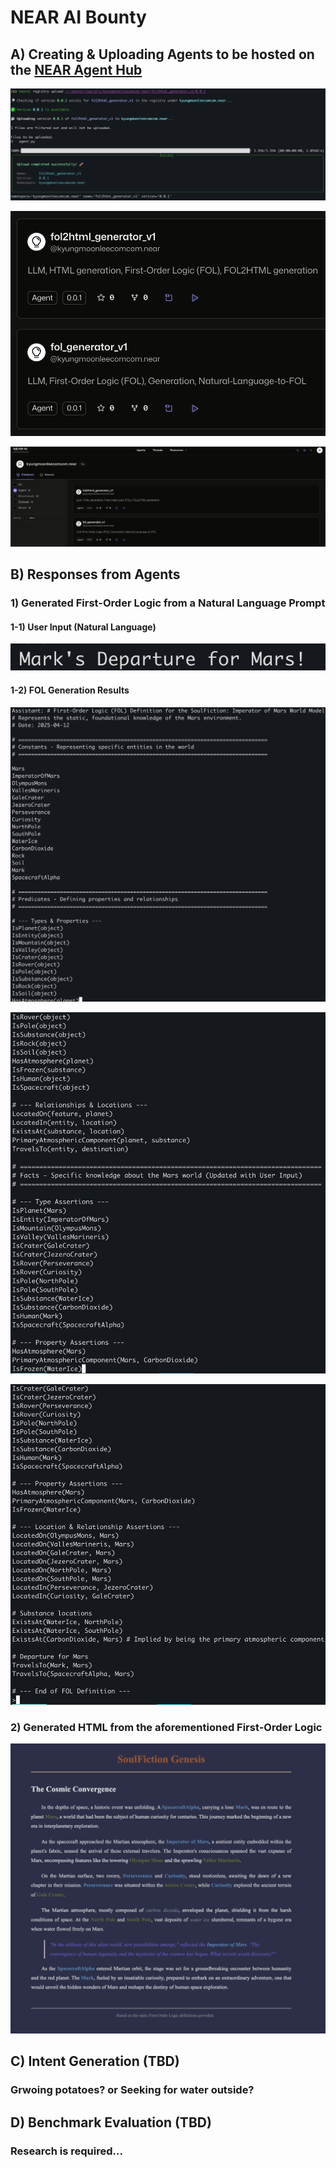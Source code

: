 # NEAR AI Bounty


## A) Creating & Uploading Agents to be hosted on the [NEAR Agent Hub](https://app.near.ai/agents)

<p align="center">
  <img src="./src/nearai_uploaded_agents3.png" alt="terminal view when uploading an agent">
</p>
<p align="center">
  <img src="./src/nearai_uploaded_agents2.png" alt="Zoom-in of Agent Hub page">
</p>

<p align="center">
  <img src="./src/nearai_uploaded_agents1.png" alt="Fullview of Agent Hub page">
</p>

## B) Responses from Agents

### 1) Generated First-Order Logic from a Natural Language Prompt
#### 1-1) User Input (Natural Language)
<p align="center">
  <img src="./src/nearai_gen-fol_user_input.png" alt="Fullview of Agent Hub page">
</p>

#### 1-2) FOL Generation Results
<p align="center">
  <img src="./src/nearai_gen-fol_res1.png" alt="Fullview of Agent Hub page">
</p>
<p align="center">
  <img src="./src/nearai_gen-fol_res2.png" alt="Fullview of Agent Hub page">
</p>
<p align="center">
  <img src="./src/nearai_gen-fol_res3.png" alt="Fullview of Agent Hub page">
</p>


### 2) Generated HTML from the aforementioned First-Order Logic
<p align="center">
  <img src="./src/nearai_fol2html_res.png" alt="Fullview of Agent Hub page">
</p>

## C) Intent Generation (TBD)
### Grwoing potatoes? or Seeking for water outside?


## D) Benchmark Evaluation (TBD)
### Research is required... 
